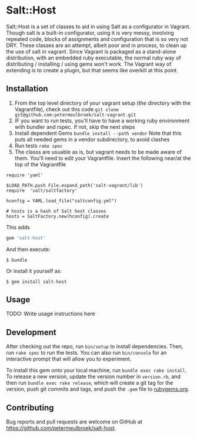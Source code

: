 # Salt::Host

Salt::Host is a set of classes to aid in using Salt as a configurator in Vagrant.  Though salt is a built-in configurator, using it is very messy, involving repeated code, blocks of assignments and configuration that is so very not DRY.  These classes are an attempt, albeit poor and in process, to clean up the use of salt in vagrant.  Since Vagrant is packaged as a stand-alone distribution, with an embedded ruby executable, the normal ruby way of distributing / installing / using gems won't work.  The Vagrant way of extending is to create a plugin, but that seems like overkill at this point.  

## Installation

1. From the top level directory of your vagrant setup (the directory with the Vagrantfile), check out this code
`git clone git@github.com:petermeulbroek/salt-vagrant.git`
1. IF you want to run tests, you'll have to have a working ruby environment with bundler and rspec.  If not, skip the next steps
  1. Install dependent Gems
  `bundle install --path vendor`
   Note that this puts all needed gems in a vendor subdirectory, to avoid clashes
  2.  Run tests
  `rake spec`
1.  The classs are usuable as is, but vagrant needs to be made aware of them.  You'll need to edit your Vagrantfile.  Insert the following near/at the top of the Vagrantfile
```
require 'yaml'

$LOAD_PATH.push File.expand_path('salt-vagrant/lib')
require  'salt/saltfactory'

hconfig = YAML.load_file("saltconfig.yml")

# hosts is a hash of Salt host classes
hosts = SaltFactory.new(hconfig).create
```
  This adds 


```ruby
gem 'salt-host'
```

And then execute:

    $ bundle

Or install it yourself as:

    $ gem install salt-host

## Usage

TODO: Write usage instructions here

## Development

After checking out the repo, run `bin/setup` to install dependencies. Then, run `rake spec` to run the tests. You can also run `bin/console` for an interactive prompt that will allow you to experiment.

To install this gem onto your local machine, run `bundle exec rake install`. To release a new version, update the version number in `version.rb`, and then run `bundle exec rake release`, which will create a git tag for the version, push git commits and tags, and push the `.gem` file to [rubygems.org](https://rubygems.org).

## Contributing

Bug reports and pull requests are welcome on GitHub at https://github.com/petermeulbroek/salt-host.
